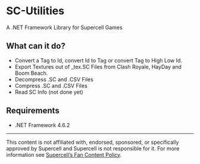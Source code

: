 # SC-Utilities
A .NET Framework Library for Supercell Games

## What can it do? 
 - Convert a Tag to Id, convert Id to Tag or convert Tag to High Low Id.
 - Export Textures out of _tex.SC Files from Clash Royale, HayDay and Boom Beach.
 - Decompress .SC and .CSV Files 
 - Compress .SC and .CSV Files 
 - Read SC Info (not done yet)
 
## Requirements 
 - .NET Framework 4.6.2
 
----------
This content is not affiliated with, endorsed, sponsored, or specifically approved by Supercell and Supercell is not responsible for it. For more information see [Supercell’s Fan Content Policy](http://www.supercell.com/fan-content-policy).